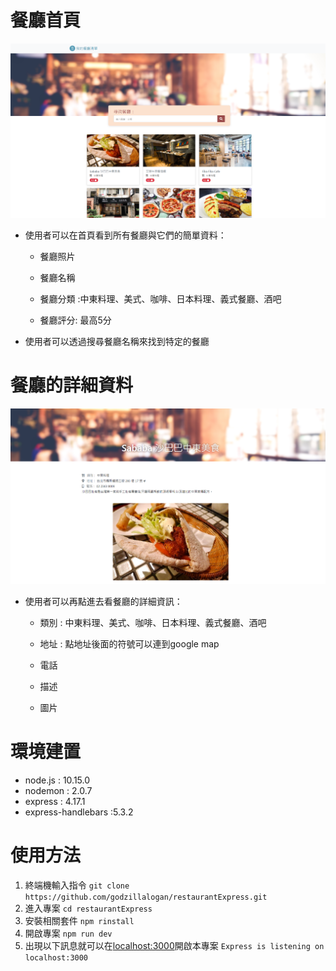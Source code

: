 
# 餐廳首頁

![餐廳首頁](/.README/restaurantIndex.PNG)

* 使用者可以在首頁看到所有餐廳與它們的簡單資料：

    * 餐廳照片

    * 餐廳名稱

    * 餐廳分類 :中東料理、美式、咖啡、日本料理、義式餐廳、酒吧

    * 餐廳評分: 最高5分

* 使用者可以透過搜尋餐廳名稱來找到特定的餐廳

# 餐廳的詳細資料

![餐廳首頁](/.README/showIndex.PNG)

* 使用者可以再點進去看餐廳的詳細資訊：

    * 類別 : 中東料理、美式、咖啡、日本料理、義式餐廳、酒吧

    * 地址 : 點地址後面的符號可以連到google map

    * 電話

    * 描述

    * 圖片
# 環境建置
* node.js : 10.15.0
* nodemon : 2.0.7
* express : 4.17.1
* express-handlebars :5.3.2

# 使用方法
1. 終端機輸入指令
`git clone https://github.com/godzillalogan/restaurantExpress.git`
2. 進入專案
`cd restaurantExpress`
3. 安裝相關套件
`npm rinstall`
5. 開啟專案
`npm run dev`
6. 出現以下訊息就可以在[localhost:3000](localhost:3000)開啟本專案
`Express is listening on localhost:3000`